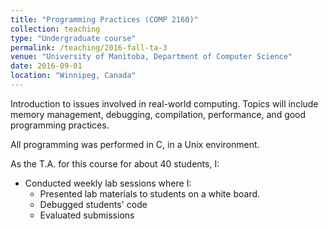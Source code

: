 ```yaml
---
title: "Programming Practices (COMP 2160)"
collection: teaching
type: "Undergraduate course"
permalink: /teaching/2016-fall-ta-3
venue: "University of Manitoba, Department of Computer Science"
date: 2016-09-01
location: "Winnipeg, Canada"
---
```


Introduction to issues involved in real-world computing. Topics will include memory management, debugging, compilation, performance, and good programming practices.

All programming was performed in C, in a Unix environment.

As the T.A. for this course for about 40 students, I:
  * Conducted weekly lab sessions where I:
    * Presented lab materials to students on a white board.
    * Debugged students' code
    * Evaluated submissions
